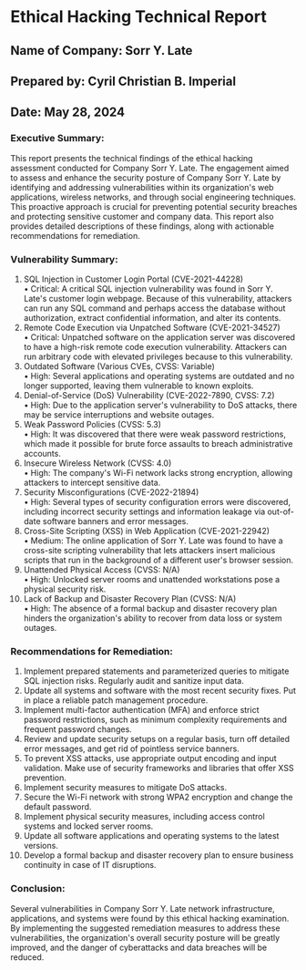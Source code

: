 <h1> Ethical Hacking Technical Report</h1>
<h2> Name of Company: Sorr Y. Late </h2>
<h2> Prepared by: Cyril Christian B. Imperial</h2>
<h2> Date: May 28, 2024 </h2>
<h3> Executive Summary:</h3>
This report presents the technical findings of the ethical hacking assessment conducted for Company Sorr Y. Late. The engagement aimed to assess and enhance the security posture of Company Sorr Y. Late by identifying and addressing vulnerabilities within its organization's web applications, wireless networks, and through social engineering techniques. This proactive approach is crucial for preventing potential security breaches and protecting sensitive customer and company data. This report also provides detailed descriptions of these findings, along with actionable recommendations for remediation.

<h3> Vulnerability Summary:</h3>
<ol>
<li>SQL Injection in Customer Login Portal (CVE-2021-44228)</li>
•	Critical: A critical SQL injection vulnerability was found in Sorr Y. Late's customer login webpage. Because of this vulnerability, attackers can run any SQL command and perhaps access the database without authorization, extract confidential information, and alter its contents. <br>
<li>	Remote Code Execution via Unpatched Software (CVE-2021-34527)</li>
•	Critical: Unpatched software on the application server was discovered to have a high-risk remote code execution vulnerability. Attackers can run arbitrary code with elevated privileges because to this vulnerability.<br>
  
<li>	Outdated Software (Various CVEs, CVSS: Variable)</li> 
•	High: Several applications and operating systems are outdated and no longer supported, leaving them vulnerable to known exploits.<br>
  
<li> Denial-of-Service (DoS) Vulnerability (CVE-2022-7890, CVSS: 7.2) </li>
•	High: Due to the application server's vulnerability to DoS attacks, there may be service interruptions and website outages.<br>

<li> Weak Password Policies (CVSS: 5.3) </li>
•	High: It was discovered that there were weak password restrictions, which made it possible for brute force assaults to breach administrative accounts.<br>

<li>	Insecure Wireless Network (CVSS: 4.0) </li>
•	High: The company's Wi-Fi network lacks strong encryption, allowing attackers to intercept sensitive data.<br>

<li>	Security Misconfigurations (CVE-2022-21894) </li>
•	High: Several types of security configuration errors were discovered, including incorrect security settings and information leakage via out-of-date software banners and error messages.<br>

<li>	Cross-Site Scripting (XSS) in Web Application (CVE-2021-22942)</li> 
•	Medium: The online application of Sorr Y. Late was found to have a cross-site scripting vulnerability that lets attackers insert malicious scripts that run in the background of a different user's browser session.<br>

<li>	Unattended Physical Access (CVSS: N/A)</li> 
•	High: Unlocked server rooms and unattended workstations pose a physical security risk. <br>

<li>Lack of Backup and Disaster Recovery Plan (CVSS: N/A)</li>	
•	High: The absence of a formal backup and disaster recovery plan hinders the organization's ability to recover from data loss or system outages. <br>

</ol>
<h3>Recommendations for Remediation:</h3> 
<ol>
<li>	Implement prepared statements and parameterized queries to mitigate SQL injection risks. Regularly audit and sanitize input data.</li>
<li>	Update all systems and software with the most recent security fixes. Put in place a reliable patch management procedure.</li>	
<li>	Implement multi-factor authentication (MFA) and enforce strict password restrictions, such as minimum complexity requirements and frequent password changes.</li>	
<li>		Review and update security setups on a regular basis, turn off detailed error messages, and get rid of pointless service banners.</li>
<li>		To prevent XSS attacks, use appropriate output encoding and input validation. Make use of security frameworks and libraries that offer XSS prevention.</li>
<li>	Implement security measures to mitigate DoS attacks.</li>	
<li>		Secure the Wi-Fi network with strong WPA2 encryption and change the default password.</li>
<li>	Implement physical security measures, including access control systems and locked server rooms.</li>	
<li>	Update all software applications and operating systems to the latest versions.</li>	
<li>	Develop a formal backup and disaster recovery plan to ensure business continuity in case of IT disruptions.</li>	
</ol>
<h3> Conclusion:</h3>
Several vulnerabilities in Company Sorr Y. Late network infrastructure, applications, and systems were found by this ethical hacking examination. By implementing the suggested remediation measures to address these vulnerabilities, the organization's overall security posture will be greatly improved, and the danger of cyberattacks and data breaches will be reduced.
